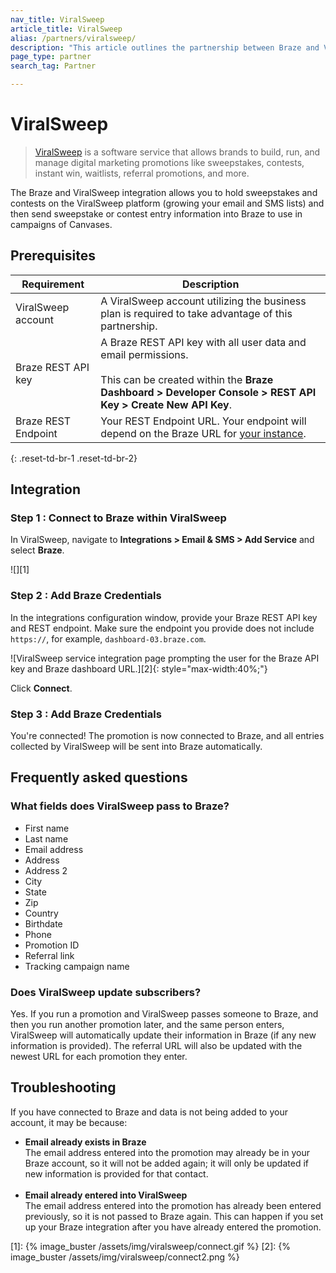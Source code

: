 ```yaml
---
nav_title: ViralSweep
article_title: ViralSweep
alias: /partners/viralsweep/
description: "This article outlines the partnership between Braze and ViralSweep, a software service that allows brands to build, run, and manage digital marketing promotions like sweepstakes, contests, instant win, waitlists, referral promotions, and more. "
page_type: partner
search_tag: Partner

---
```


# ViralSweep

> [ViralSweep](https://viralsweep.com) is a software service that allows brands to build, run, and manage digital marketing promotions like sweepstakes, contests, instant win, waitlists, referral promotions, and more. 

The Braze and ViralSweep integration allows you to hold sweepstakes and contests on the ViralSweep platform (growing your email and SMS lists) and then send sweepstake or contest entry information into Braze to use in campaigns of Canvases. 

## Prerequisites

| Requirement | Description |
| ----------- | ----------- |
| ViralSweep account | A ViralSweep account utilizing the business plan is required to take advantage of this partnership. |
| Braze REST API key | A Braze REST API key with all user data and email permissions. <br><br> This can be created within the **Braze Dashboard > Developer Console > REST API Key > Create New API Key**. |
|Braze REST Endpoint | Your REST Endpoint URL. Your endpoint will depend on the Braze URL for [your instance](https://www.braze.com/docs/api/basics/#endpoints). |
{: .reset-td-br-1 .reset-td-br-2}

## Integration

### Step 1 : Connect to Braze within ViralSweep

In ViralSweep, navigate to **Integrations > Email & SMS > Add Service** and select **Braze**. 

![][1]

### Step 2 : Add Braze Credentials

In the integrations configuration window, provide your Braze REST API key and REST endpoint. Make sure the endpoint you provide does not include `https://`, for example, `dashboard-03.braze.com`. 

![ViralSweep service integration page prompting the user for the Braze API key and Braze dashboard URL.][2]{: style="max-width:40%;"}

Click **Connect**.

### Step 3 : Add Braze Credentials
You're connected! The promotion is now connected to Braze, and all entries collected by ViralSweep will be sent into Braze automatically.

## Frequently asked questions

### What fields does ViralSweep pass to Braze?
- First name
- Last name
- Email address
- Address
- Address 2
- City
- State
- Zip
- Country
- Birthdate
- Phone
- Promotion ID
- Referral link
- Tracking campaign name

### Does ViralSweep update subscribers?
Yes. If you run a promotion and ViralSweep passes someone to Braze, and then you run another promotion later, and the same person enters, ViralSweep will automatically update their information in Braze (if any new information is provided). The referral URL will also be updated with the newest URL for each promotion they enter.

## Troubleshooting

If you have connected to Braze and data is not being added to your account, it may be because:

- **Email already exists in Braze**<br>
The email address entered into the promotion may already be in your Braze account, so it will not be added again; it will only be updated if new information is provided for that contact.<br><br>
- **Email already entered into ViralSweep**<br>
The email address entered into the promotion has already been entered previously, so it is not passed to Braze again. This can happen if you set up your Braze integration after you have already entered the promotion.

[1]: {% image_buster /assets/img/viralsweep/connect.gif %}
[2]: {% image_buster /assets/img/viralsweep/connect2.png %}